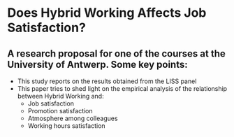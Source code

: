# Does Hybrid Working Affects Job Satisfaction?

## A research proposal for one of the courses at the University of Antwerp. Some key points:

- This study reports on the results obtained from the LISS panel
- This paper tries to shed light on the empirical analysis of the relationship between Hybrid Working and:
    - Job satisfaction
    - Promotion satisfaction
    - Atmosphere among colleagues
    - Working hours satisfaction


